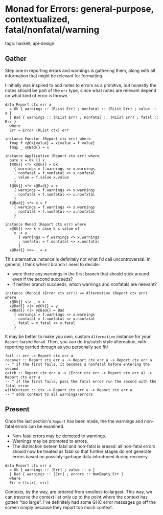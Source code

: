 # Monad for Errors: general-purpose, contextualized, fatal/nonfatal/warning

tags: haskell, api-design

## Gather

Step one in reporting errors and warnings is gathering them, along with all information that might be relevant for formatting.

I initially was inspired to add notes to errors as a primitive, but
  honestly the notes should be part of the `err` type, since
  what notes are relevant depend on what kind of error is thrown.

```
data Report ctx err a
  = Ok { warnings :: (RList Err) ; nonfatal :: (RList Err) ; value :: a }
  | Bad { warnings :: (RList Err) ; nonfatal :: (RList Err) ; fatal :: Err }
  where
  Err = Error (RList ctx) err

instance Functor (Report ctx err) where
  fmap f x@Ok{value} = x{value = f value}
  fmap _ x@Bad{} = x

instance Applicative (Report ctx err) where
  pure x = Ok [] x
  f@Ok{} <*> x@Ok{} = Ok
    { warnings = f.warnings <> x.warnings
    , nonfatal = f.nonfatal <> x.nonfatal
    , value = f.value x.value
    }
  f@Ok{} <*> x@Bad{} = x
    { warnings = f.warnings <> x.warnings
    , nonfatal = f.nonfatal <> x.nonfatal
    }
  f@Bad{} <*> x = f
    { warnings = f.warnings <> x.warnings
    , nonfatal = f.nonfatal <> x.nonfatal
    }

instance Monad (Report ctx err) where
  x@Ok{} >>= k = case k x.value of
    y -> y
      { warnings = f.warnings <> x.warnings
      , nonfatal = f.nonfatal <> x.nonfatal
      }
  x@Bad{} >>= _ = x
```

This alternative instance is definitely not what I'd call uncontroversial.
In general, I think when I branch I need to decide:
  * were there any warnings in the first branch that should stick around even if the second succeeds?
  * if neither branch succeeds, which warnings and nonfatals are relevant?

```
instance (Monoid (Error ctx err)) => Alternative (Report ctx err) where
  x@Ok{} <|> _ = x
  x@Bad{} <|> y@Ok{} = y
  x@Bad{} <|> y@Bad{} = Bad
    { warnings = f.warnings <> x.warnings
    , nonfatal = f.nonfatal <> x.nonfatal
    , fatal = x.fatal <> y.fatal
    }
```

It may be better to make you own, custom `Alternative` instance for your `Report`-based `Monad`.
Then, you can do try/catch style alternation, with reporting carried through as you personally see fit/

```
fail :: err -> Report ctx err a
recover :: Report ctx err a -> Report ctx err a -> Report ctx err a
-- ^ if the first fails, it becomes a nonfatal before entering the second
catch :: Report ctx err a -> (Error ctx err -> Report ctx err a) -> Report ctx err a
-- ^ if the first fails, pass the fatal error run the second with the fatal error
withContext :: ctx -> Report ctx err a -> Report ctx err a
-- ^ adds context to all warnings/errors
```

## Present

Once the last section's `Report` has been made, the the warnings and non-fatal errors can be examined.
  * Non-fatal errors may be demoted to warnings.
  * Warnings may be promoted to errors.
  * The distinction beteen fatal and non-fatal is erased:
      all non-fatal errors should now be treated as fatal so that further stages do not generate errors based on possibly-garbage data introduced during recovery.

```
data Report ctx err a
  = Ok { warnings :: [Err] ; value :: a }
  | Bad { warnings :: [Err] ; errors :: NonEmpty Err }
  where
  Err = ([ctx], err)
```

Contexts, by the way, are ordered from smallest-to-largest.
This way, we can traverse the context list only up to the point where the context has gotten "too large".
I've definitely had some GHC error messages go off the screen simply because they report too much context.

